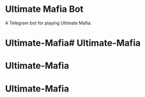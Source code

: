 # Ultimate Mafia Bot
A Telegram bot for playing Ultimate Mafia.
# Ultimate-Mafia# Ultimate-Mafia
# Ultimate-Mafia
# Ultimate-Mafia
